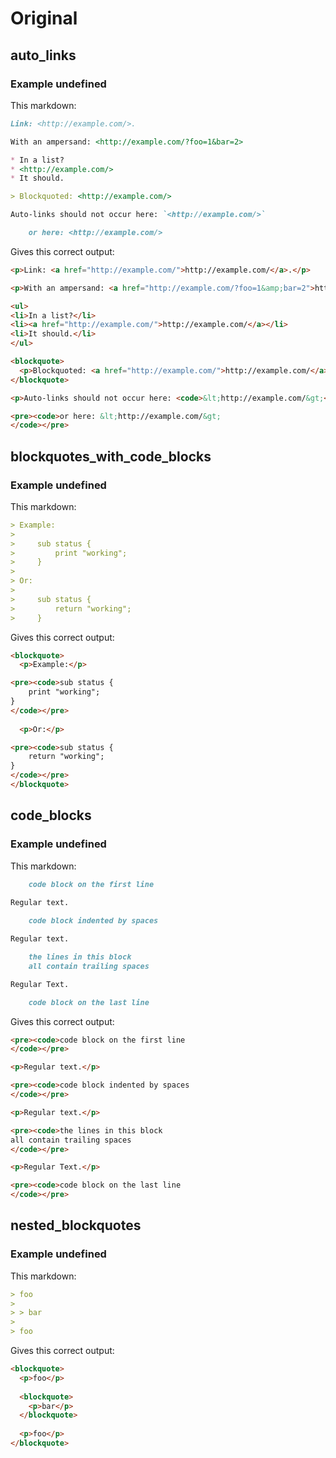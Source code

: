 # Original

## auto_links

### Example undefined

This markdown:


```markdown
Link: <http://example.com/>.

With an ampersand: <http://example.com/?foo=1&bar=2>

* In a list?
* <http://example.com/>
* It should.

> Blockquoted: <http://example.com/>

Auto-links should not occur here: `<http://example.com/>`

	or here: <http://example.com/>

```

Gives this correct output:


```html
<p>Link: <a href="http://example.com/">http://example.com/</a>.</p>

<p>With an ampersand: <a href="http://example.com/?foo=1&amp;bar=2">http://example.com/?foo=1&amp;bar=2</a></p>

<ul>
<li>In a list?</li>
<li><a href="http://example.com/">http://example.com/</a></li>
<li>It should.</li>
</ul>

<blockquote>
  <p>Blockquoted: <a href="http://example.com/">http://example.com/</a></p>
</blockquote>

<p>Auto-links should not occur here: <code>&lt;http://example.com/&gt;</code></p>

<pre><code>or here: &lt;http://example.com/&gt;
</code></pre>

```

## blockquotes_with_code_blocks

### Example undefined

This markdown:


```markdown
> Example:
> 
>     sub status {
>         print "working";
>     }
> 
> Or:
> 
>     sub status {
>         return "working";
>     }

```

Gives this correct output:


```html
<blockquote>
  <p>Example:</p>

<pre><code>sub status {
    print "working";
}
</code></pre>
  
  <p>Or:</p>

<pre><code>sub status {
    return "working";
}
</code></pre>
</blockquote>

```

## code_blocks

### Example undefined

This markdown:


```markdown
	code block on the first line
	
Regular text.

    code block indented by spaces

Regular text.

	the lines in this block  
	all contain trailing spaces  

Regular Text.

	code block on the last line

```

Gives this correct output:


```html
<pre><code>code block on the first line
</code></pre>

<p>Regular text.</p>

<pre><code>code block indented by spaces
</code></pre>

<p>Regular text.</p>

<pre><code>the lines in this block  
all contain trailing spaces  
</code></pre>

<p>Regular Text.</p>

<pre><code>code block on the last line
</code></pre>

```

## nested_blockquotes

### Example undefined

This markdown:


```markdown
> foo
>
> > bar
>
> foo

```

Gives this correct output:


```html
<blockquote>
  <p>foo</p>
  
  <blockquote>
    <p>bar</p>
  </blockquote>
  
  <p>foo</p>
</blockquote>

```

